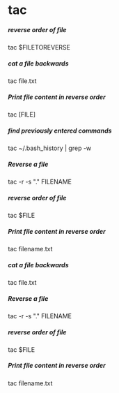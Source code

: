 # tac

##### reverse order of file

   tac  $FILETOREVERSE

##### cat a file backwards

   tac  file.txt

##### Print file content in reverse order

   tac  [FILE]

##### find previously entered commands

   tac  ~/.bash_history | grep -w

##### Reverse a file

   tac  -r -s "." FILENAME

##### reverse order of file

   tac  $FILE

##### Print file content in reverse order

   tac  filename.txt

##### cat a file backwards

   tac  file.txt

##### Reverse a file

   tac  -r -s "." FILENAME

##### reverse order of file

   tac  $FILE

##### Print file content in reverse order

   tac  filename.txt
